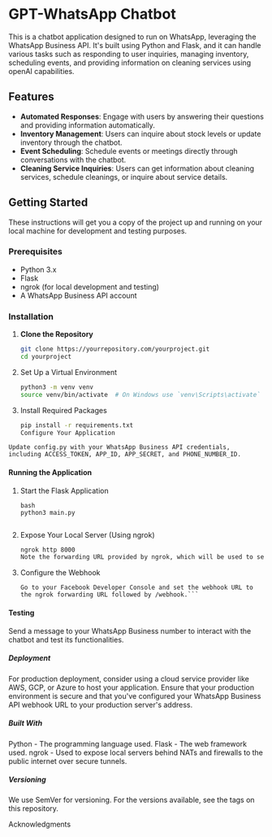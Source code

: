 # GPT-WhatsApp Chatbot

This is a chatbot application designed to run on WhatsApp, leveraging the WhatsApp Business API. It's built using Python and Flask, and it can handle various tasks such as responding to user inquiries, managing inventory, scheduling events, and providing information on cleaning services using openAI capabilities.

## Features

- **Automated Responses**: Engage with users by answering their questions and providing information automatically.
- **Inventory Management**: Users can inquire about stock levels or update inventory through the chatbot.
- **Event Scheduling**: Schedule events or meetings directly through conversations with the chatbot.
- **Cleaning Service Inquiries**: Users can get information about cleaning services, schedule cleanings, or inquire about service details.

## Getting Started

These instructions will get you a copy of the project up and running on your local machine for development and testing purposes.

### Prerequisites

- Python 3.x
- Flask
- ngrok (for local development and testing)
- A WhatsApp Business API account

### Installation

1. **Clone the Repository**

   ```bash
   git clone https://yourrepository.com/yourproject.git
   cd yourproject


2. Set Up a Virtual Environment

    ```bash
    python3 -m venv venv
    source venv/bin/activate  # On Windows use `venv\Scripts\activate`
    ```

3. Install Required Packages
    ```bash
    pip install -r requirements.txt
    Configure Your Application
    ```

```
Update config.py with your WhatsApp Business API credentials, including ACCESS_TOKEN, APP_ID, APP_SECRET, and PHONE_NUMBER_ID.
```


#### Running the Application

1. Start the Flask Application
    ```
    bash
    python3 main.py


2. Expose Your Local Server (Using ngrok)
    ```bash
    ngrok http 8000
    Note the forwarding URL provided by ngrok, which will be used to set up the webhook.
    ```

3. Configure the Webhook
    ```
    Go to your Facebook Developer Console and set the webhook URL to the ngrok forwarding URL followed by /webhook.```

#### Testing
Send a message to your WhatsApp Business number to interact with the chatbot and test its functionalities.

##### Deployment
For production deployment, consider using a cloud service provider like AWS, GCP, or Azure to host your application. Ensure that your production environment is secure and that you've configured your WhatsApp Business API webhook URL to your production server's address.

##### Built With
Python - The programming language used.
Flask - The web framework used.
ngrok - Used to expose local servers behind NATs and firewalls to the public internet over secure tunnels.


##### Versioning
We use SemVer for versioning. For the versions available, see the tags on this repository.



Acknowledgments


